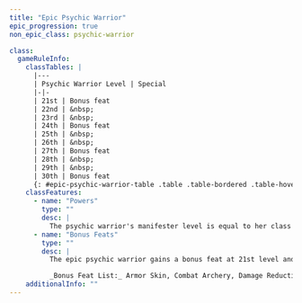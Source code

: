 ```yaml
---
title: "Epic Psychic Warrior"
epic_progression: true
non_epic_class: psychic-warrior

class:
  gameRuleInfo:
    classTables: |
      |---
      | Psychic Warrior Level | Special
      |-|-
      | 21st | Bonus feat
      | 22nd | &nbsp;
      | 23rd | &nbsp;
      | 24th | Bonus feat
      | 25th | &nbsp;
      | 26th | &nbsp;
      | 27th | Bonus feat
      | 28th | &nbsp;
      | 29th | &nbsp;
      | 30th | Bonus feat
      {: #epic-psychic-warrior-table .table .table-bordered .table-hover .table-striped data-caption="Table: The Epic Psychic Warrior" }
    classFeatures:
      - name: "Powers"
        type: ""
        desc: |
          The psychic warrior's manifester level is equal to her class level. The psychic warrior's base power points do not increase after 20th level. The epic psychic warrior gains one new power of any level that she can manifest at every even-numbered level she attains higher than 20th (22nd, 24th, 26th, and so on).
      - name: "Bonus Feats"
        type: ""
        desc: |
          The epic psychic warrior gains a bonus feat at 21st level and every three levels thereafter. These bonus feats must be selected from the list below.

          _Bonus Feat List:_ Armor Skin, Combat Archery, Damage Reduction, Devastating Critical, Dire Charge, Distant Shot, Epic Endurance, Epic Leadership, Epic Prowess, Epic Toughness, Epic Weapon Focus, Epic Weapon Specialization, Exceptional Deflection, Improved {% feat_link combat-reflexes %}, Improved Stunning Fist, Improved Manifestation, Improved Whirlwind Attack, Infinite Deflection, Instant Reload, Legendary Commander, Lengendary Rider, Legendary Wrestler, Overwhelming Critical, Penetrate Damage Reduction, Perfect Two-Weapon Fighting, Reflect Arrows, Spellcasting Harrier, Storm of Throws, Superior Initiative, Swarm of Arrows, Two-Weapon Rend, Uncanny Accuracy. In addition to the feats on this list, the psychic warrior may treat any feat designated as a fighter or psychic warrior bonus feat, but not listed here, as being on his or her bonus feat list.
    additionalInfo: ""
---
```

